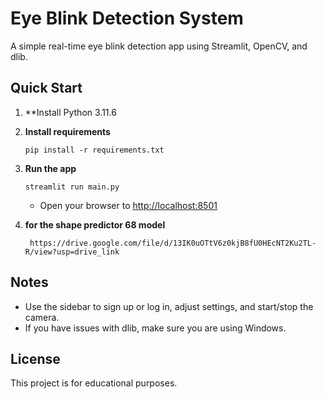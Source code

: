 # Eye Blink Detection System

A simple real-time eye blink detection app using Streamlit, OpenCV, and dlib.

## Quick Start

1. **Install Python 3.11.6

2. **Install requirements**
   ```
   pip install -r requirements.txt
   ```

3. **Run the app**
   ```
   streamlit run main.py
   ```
   - Open your browser to [http://localhost:8501](http://localhost:8501)
4. **for the shape predictor 68 model**
   ```
    https://drive.google.com/file/d/13IK0uOTtV6z0kjB8fU0HEcNT2Ku2TL-R/view?usp=drive_link
   ```
   

## Notes
- Use the sidebar to sign up or log in, adjust settings, and start/stop the camera.
- If you have issues with dlib, make sure you are using Windows.

## License
This project is for educational purposes. 
